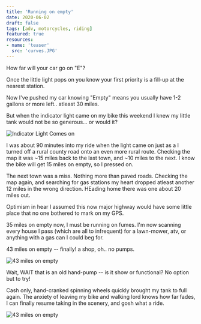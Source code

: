 ```yaml
---
title: 'Running on empty'
date: 2020-06-02
draft: false
tags: [adv, motorcycles, riding]
featured: true
resources:
- name: 'teaser'
  src: 'curves.JPG'
---
```


How far will your car go on "E"?

Once the little light pops on you know your first priority is a fill-up at the nearest station.

Now I've pushed my car knowing "Empty" means you usually have 1-2 gallons or more left.. atleast 30 miles.  


But when the indicator light came on my bike this weekend I knew my little tank would not be so generous... or would it?

![Indicator Light Comes on](lightson.JPG)

I was about 90 minutes into my ride when the light came on just as a I turned off a rural county road onto an even more rural route.  Checking the map it was ~15 miles back to the last town, and ~10 miles to the next.  I know the bike will get 15 miles on empty, so I pressed on.


The next town was a miss. Nothing more than paved roads. Checking the map again, and searching for gas stations my heart dropped atleast another 12 miles in the wrong direction. HEading home there was one about 20 miles out.

Optimism in hear I assumed this now major highway would have some little place that no one bothered to mark on my GPS.

35 miles on empty now, I must be running on fumes.  I'm now scanning every house I pass (which are all to infrequent) for a lawn-mower, atv, or anything with a gas can I could beg for.

43 miles on empty -- finally! a shop, oh.. no pumps. 


![43 miles on empty](43miles.JPG)

Wait, WAIT that is an old hand-pump -- is it show or functional?  No option but to try!

Cash only, hand-cranked spinning wheels quickly brought my tank to full again.  The anxiety of leaving my bike and walking lord knows how far fades, I can finally resume taking in the scenery, and gosh what a ride.


![43 miles on empty](whataride.JPG)